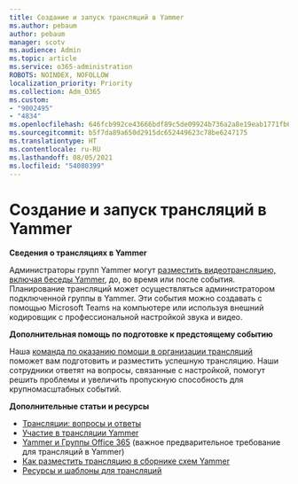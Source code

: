 ```yaml
---
title: Создание и запуск трансляций в Yammer
ms.author: pebaum
author: pebaum
manager: scotv
ms.audience: Admin
ms.topic: article
ms.service: o365-administration
ROBOTS: NOINDEX, NOFOLLOW
localization_priority: Priority
ms.collection: Adm_O365
ms.custom:
- "9002495"
- "4834"
ms.openlocfilehash: 646fcb992ce43666bdf89c5de09924b736a2a8e19eab1771fb6b320b22310eb6
ms.sourcegitcommit: b5f7da89a650d2915dc652449623c78be6247175
ms.translationtype: HT
ms.contentlocale: ru-RU
ms.lasthandoff: 08/05/2021
ms.locfileid: "54080399"
---
```

# <a name="create-and-run-live-events-in-yammer"></a>Создание и запуск трансляций в Yammer

**Сведения о трансляциях в Yammer**

Администраторы групп Yammer могут [разместить видеотрансляцию, включая беседы Yammer](https://docs.microsoft.com/yammer/manage-yammer-groups/yammer-live-events), до, во время или после события. Планирование трансляций может осуществляться администратором подключенной группы в Yammer. Эти события можно создавать с помощью Microsoft Teams на компьютере или используя внешний кодировщик с профессиональной настройкой звука и видео.

**Дополнительная помощь по подготовке к предстоящему событию**

Наша [команда по оказанию помощи в организации трансляций](https://aka.ms/AA87gbh) поможет вам подготовить и разместить успешную трансляцию. Наши сотрудники ответят на вопросы, связанные с настройкой, помогут решить проблемы и увеличить пропускную способность для крупномасштабных событий.

**Дополнительные статьи и ресурсы**

- [Трансляции: вопросы и ответы](https://support.office.com/article/43bbd59d-a734-4c8f-923d-6a239d137d34)
- [Участие в трансляции Yammer](https://support.office.com/article/drive-engagement-in-a-yammer-live-event-c0244ad8-6dcb-419c-add9-2e4a00543412?ui=en-US&rs=en-US&ad=US)
- [Yammer и Группы Office 365](https://docs.microsoft.com/yammer/manage-yammer-groups/yammer-and-office-365-groups) (важное предварительное требование для трансляций в Yammer)
- [Как разместить трансляцию в сборнике схем Yammer](https://aka.ms/LiveEventsinYammerplaybook)
- [Ресурсы и шаблоны для трансляций](https://aka.ms/LiveEventYammerTemplates)
